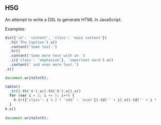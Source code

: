 H5G
---
An attempt to write a DSL to generate HTML in JavaScript.


Examples:

```javascript
div({'id': 'content', 'class': 'main content'})
  .h1('The Caption').x()
  .content('Some text.')
  .hr()
  .content('Some more text with an ')
  .i({'class': 'emphasize'}, 'important word').x()
  .content(' and even more text.')
.x()

document.writeln(h);
```

```javascript
table()
  .tr().th('A').x().th('B').x().x()
  for (var i = 1; i <= 5; i++) {
    h.tr({'class': i % 2 ? 'odd' : 'even'}).td('' + i).x().td('' + i * 2).x().x()
  }
h.x()
 
document.writeln(h);
```
